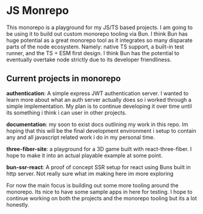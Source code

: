# JS Monrepo

This monorepo is a playground for my JS/TS based projects. I am going to be using it to build out custom monorepo tooling via Bun. I think Bun has huge potential as a great monorepo tool as it integrates so many disparate parts of the node ecosystem. Namely: native TS support, a built-in test runner, and the TS + ESM first design. I think Bun has the potential to eventually overtake node strictly due to its developer friendliness. 

## Current projects in monorepo

**authentication**: A simple express JWT authentication server. I wanted to learn more about what an auth server actually does so i worked through a simple implementation. My plan is to continue developing it over time until its something i think i can user in other projects. 

**documentation**: my soon to exist docs outlining my work in this repo. Im hoping that this will be the final development environment i setup to contain any and all javascript related work i do in my personal time.

**three-fiber-site**: a playground for a 3D game built with react-three-fiber. I hope to make it into an actual playable example at some point.

**bun-ssr-react**: A proof of concept SSR setup for react using Buns built in http server. Not really sure what im making here im more exploring

For now the main focus is building out some more tooling around the monorepo. Its nice to have some sample apps in here for testing. I hope to continue working on both the projects and the monorepo tooling but its a lot honestly.
